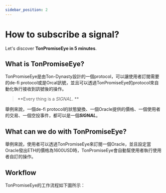 ```yaml
---
sidebar_position: 2
---
```


# How to subscribe a signal?

Let's discover **TonPromiseEye in 5 minutes**.

## What is TonPromiseEye?

TonPromiseEye是由Ton-Dynasty設計的一個protocol，可以讓使用者訂閱需要的de-fi protocol或是Orcal訊號，並且可以透過TonPromiseEye的protocol來自動化執行接收到訊號後的操作。


> **Every thing is a *SIGNAL*. **


舉例來說，一個de-fi protocol的狀態變換、一個Oracle提供的價格、一個使用者的交易、一個空投事件，都可以是一個***SIGNAL***。

## What can we do with TonPromiseEye?

舉例來說，使用者可以透過TonPromiseEye來訂閱一個Oracle，並且設定當Oracle發出ETH的價格為1600USD時，TonPromiseEye會自動幫使用者執行使用者自訂的操作。

## Workflow

TonPromiseEye的工作流程如下圖所示：

<!-- ![TonPromiseEye Workflow](/img/tonpromiseeye-workflow.png) -->